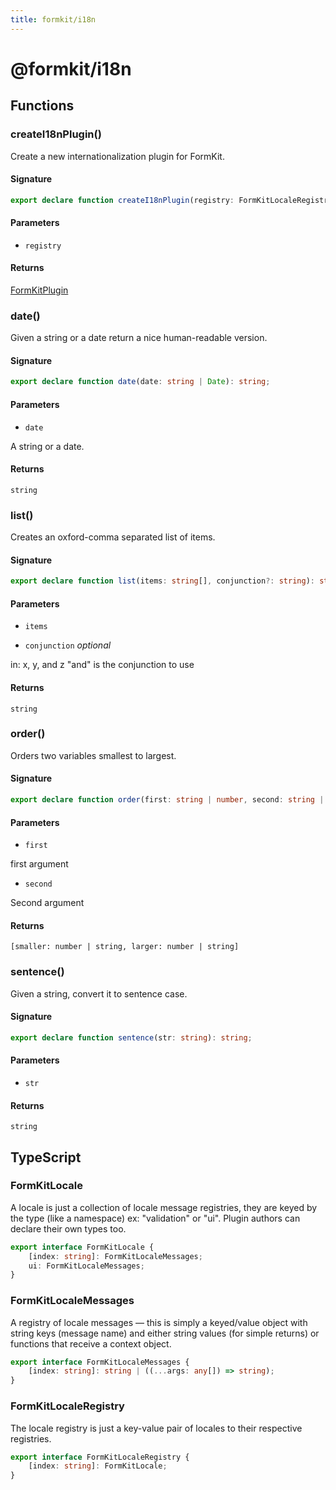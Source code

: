 ```yaml
---
title: formkit/i18n
---
```


# @formkit/i18n

<page-toc></page-toc>

## Functions

### createI18nPlugin()

Create a new internationalization plugin for FormKit.

#### Signature

```typescript
export declare function createI18nPlugin(registry: FormKitLocaleRegistry): FormKitPlugin;
```

#### Parameters

* `registry`

#### Returns

[FormKitPlugin](/api-reference/formkit-core#FormKitPlugin)

### date()

Given a string or a date return a nice human-readable version.

#### Signature

```typescript
export declare function date(date: string | Date): string;
```

#### Parameters

* `date`

A string or a date.

#### Returns

`string`

### list()

Creates an oxford-comma separated list of items.

#### Signature

```typescript
export declare function list(items: string[], conjunction?: string): string;
```

#### Parameters

* `items`

* `conjunction` *optional*

in: x, y, and z "and" is the conjunction to use

#### Returns

`string`

### order()

Orders two variables smallest to largest.

#### Signature

```typescript
export declare function order(first: string | number, second: string | number): [smaller: number | string, larger: number | string];
```

#### Parameters

* `first`

first argument

* `second`

Second argument

#### Returns

`[smaller: number | string, larger: number | string]`

### sentence()

Given a string, convert it to sentence case.

#### Signature

```typescript
export declare function sentence(str: string): string;
```

#### Parameters

* `str`

#### Returns

`string`

## TypeScript

### FormKitLocale

A locale is just a collection of locale message registries, they are keyed by the type (like a namespace) ex: "validation" or "ui". Plugin authors can declare their own types too.

```typescript
export interface FormKitLocale {
    [index: string]: FormKitLocaleMessages;
    ui: FormKitLocaleMessages;
}
```

### FormKitLocaleMessages

A registry of locale messages — this is simply a keyed/value object with string keys (message name) and either string values (for simple returns) or functions that receive a context object.

```typescript
export interface FormKitLocaleMessages {
    [index: string]: string | ((...args: any[]) => string);
}
```

### FormKitLocaleRegistry

The locale registry is just a key-value pair of locales to their respective registries.

```typescript
export interface FormKitLocaleRegistry {
    [index: string]: FormKitLocale;
}
```
